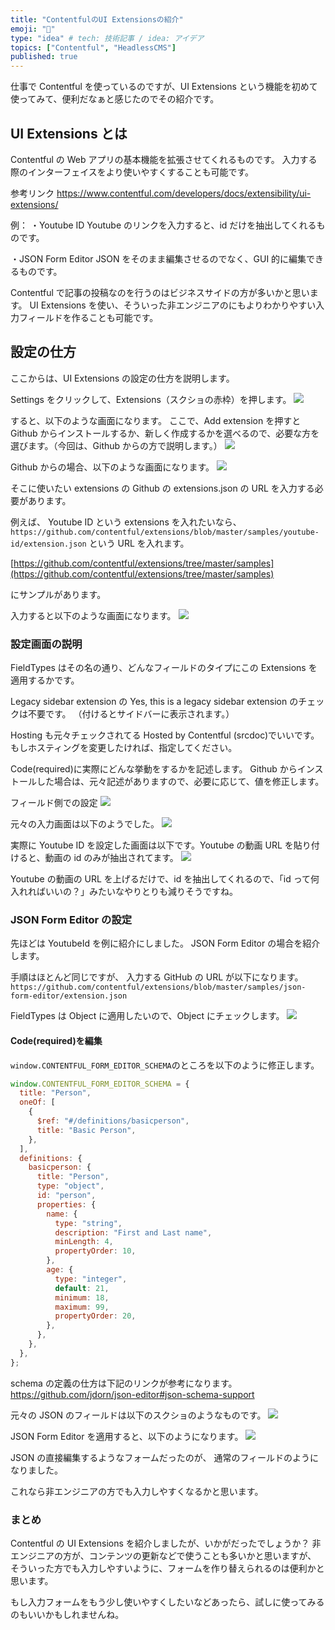 ```yaml
---
title: "ContentfulのUI Extensionsの紹介"
emoji: "💭"
type: "idea" # tech: 技術記事 / idea: アイデア
topics: ["Contentful", "HeadlessCMS"]
published: true
---
```


仕事で Contentful を使っているのですが、UI Extensions という機能を初めて使ってみて、便利だなぁと感じたのでその紹介です。

## UI Extensions とは

Contentful の Web アプリの基本機能を拡張させてくれるものです。
入力する際のインターフェイスをより使いやすくすることも可能です。

参考リンク
https://www.contentful.com/developers/docs/extensibility/ui-extensions/

例：
・Youtube ID
Youtube のリンクを入力すると、id だけを抽出してくれるものです。

・JSON Form Editor
JSON をそのまま編集させるのでなく、GUI 的に編集できるものです。

Contentful で記事の投稿なのを行うのはビジネスサイドの方が多いかと思います。
UI Extensions を使い、そういった非エンジニアのにもよりわかりやすい入力フィールドを作ることも可能です。

## 設定の仕方

ここからは、UI Extensions の設定の仕方を説明します。

Settings をクリックして、Extensions（スクショの赤枠）を押します。
![](https://storage.googleapis.com/zenn-user-upload/5f4c9daa4000-20220106.png)

すると、以下のような画面になります。
ここで、Add extension を押すと Github からインストールするか、新しく作成するかを選べるので、必要な方を選びます。（今回は、Github からの方で説明します。）
![](https://storage.googleapis.com/zenn-user-upload/b5e5b225928b-20220106.png)

Github からの場合、以下のような画面になります。
![](https://storage.googleapis.com/zenn-user-upload/6431119ac555-20220107.png)

そこに使いたい extensions の Github の extensions.json の URL を入力する必要があります。

例えば、
Youtube ID という extensions を入れたいなら、
`https://github.com/contentful/extensions/blob/master/samples/youtube-id/extension.json`
という URL を入れます。

[https://github.com/contentful/extensions/tree/master/samples](https://github.com/contentful/extensions/tree/master/samples)

にサンプルがあります。

入力すると以下のような画面になります。
![](https://storage.googleapis.com/zenn-user-upload/28795cc9d6fa-20220107.png)

### 設定画面の説明

FieldTypes はその名の通り、どんなフィールドのタイプにこの Extensions を適用するかです。

Legacy sidebar extension の Yes, this is a legacy sidebar extension のチェックは不要です。
（付けるとサイドバーに表示されます。）

Hosting も元々チェックされてる Hosted by Contentful (srcdoc)でいいです。
もしホスティングを変更したければ、指定してください。

Code(required)に実際にどんな挙動をするかを記述します。
Github からインストールした場合は、元々記述がありますので、必要に応じて、値を修正します。

フィールド側での設定
![](https://storage.googleapis.com/zenn-user-upload/d83c9eca3e42-20220115.png)

元々の入力画面は以下のようでした。
![](https://storage.googleapis.com/zenn-user-upload/56e5349bbbe0-20220114.png)

実際に Youtube ID を設定した画面は以下です。Youtube の動画 URL を貼り付けると、動画の id のみが抽出されてます。
![](https://storage.googleapis.com/zenn-user-upload/70a24efd489e-20220116.gif)

Youtube の動画の URL を上げるだけで、id を抽出してくれるので、「id って何入れればいいの？」みたいなやりとりも減りそうですね。

### JSON Form Editor の設定

先ほどは YoutubeId を例に紹介にしました。
JSON Form Editor の場合を紹介します。

手順はほとんど同じですが、
入力する GitHub の URL が以下になります。
`https://github.com/contentful/extensions/blob/master/samples/json-form-editor/extension.json`

FieldTypes は Object に適用したいので、Object にチェックします。
![](https://storage.googleapis.com/zenn-user-upload/8a7d0e6d07bb-20220129.png)

#### Code(required)を編集

`window.CONTENTFUL_FORM_EDITOR_SCHEMA`のところを以下のように修正します。

```js
window.CONTENTFUL_FORM_EDITOR_SCHEMA = {
  title: "Person",
  oneOf: [
    {
      $ref: "#/definitions/basicperson",
      title: "Basic Person",
    },
  ],
  definitions: {
    basicperson: {
      title: "Person",
      type: "object",
      id: "person",
      properties: {
        name: {
          type: "string",
          description: "First and Last name",
          minLength: 4,
          propertyOrder: 10,
        },
        age: {
          type: "integer",
          default: 21,
          minimum: 18,
          maximum: 99,
          propertyOrder: 20,
        },
      },
    },
  },
};
```

schema の定義の仕方は下記のリンクが参考になります。
https://github.com/jdorn/json-editor#json-schema-support

元々の JSON のフィールドは以下のスクショのようなものです。
![](https://storage.googleapis.com/zenn-user-upload/2bee29b373d8-20220127.png)

JSON Form Editor を適用すると、以下のようになります。
![](https://storage.googleapis.com/zenn-user-upload/bc80f678731a-20220129.png)

JSON の直接編集するようなフォームだったのが、
通常のフィールドのようになりました。

これなら非エンジニアの方でも入力しやすくなるかと思います。

### まとめ

Contentful の UI Extensions を紹介しましたが、いかがだったでしょうか？
非エンジニアの方が、コンテンツの更新などで使うことも多いかと思いますが、
そういった方でも入力しやすいように、フォームを作り替えられるのは便利かと思います。

もし入力フォームをもう少し使いやすくしたいなどあったら、試しに使ってみるのもいいかもしれませんね。
